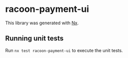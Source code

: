 # racoon-payment-ui

This library was generated with [Nx](https://nx.dev).

## Running unit tests

Run `nx test racoon-payment-ui` to execute the unit tests.
